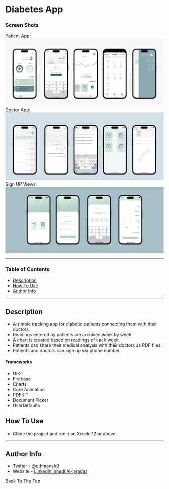 # Diabetes App

### Screen Shots
Patient App:
<img src="Patient Views.png" width="900">
Doctor App:
<img src="Doctor Views.png" width="900">
Sign UP Views:
<img src="Sign UP Views 2.png" width="900">

---

### Table of Contents

- [Description](#description)
- [How To Use](#how-to-use)
- [Author Info](#author-info)

---

## Description

- A simple tracking app for diabetic patients connecting them with their doctors.
- Readings entered by patients are archived week by week.
- A chart is created based on readings of each week.
- Patients can share their medical analysis with their doctors as PDF files.
- Patients and doctors can sign up via phone number.

#### Frameworks

- UIKit
- Firebase
- Charts
- Core Animation
- PDFKIT
- Document Picker
- UserDefaults


## How To Use

- Clone the project and run it on Xcode 12 or above

---

## Author Info

- Twitter - [@othmansh0](https://twitter.com/othmansh0)
- Website - [LinkedIn: shadi Al-jaradat](www.linkedin.com/in/shadi-al-jaradat)

[Back To The Top](#Diabetes-App)
